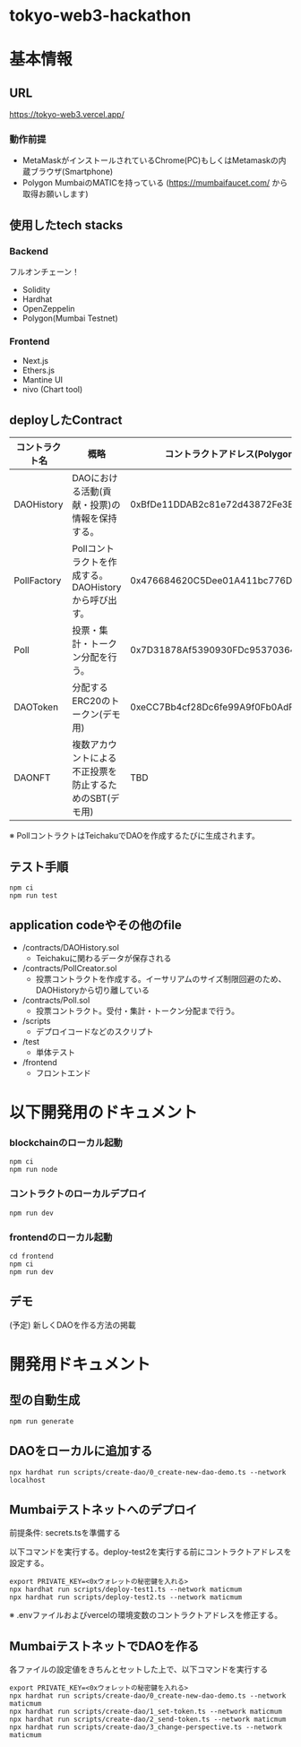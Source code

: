 # tokyo-web3-hackathon

# 基本情報
## URL
https://tokyo-web3.vercel.app/

### 動作前提
- MetaMaskがインストールされているChrome(PC)もしくはMetamaskの内蔵ブラウザ(Smartphone)
- Polygon MumbaiのMATICを持っている (https://mumbaifaucet.com/ から取得お願いします)


## 使用したtech stacks
### Backend
フルオンチェーン！
* Solidity
* Hardhat
* OpenZeppelin
* Polygon(Mumbai Testnet)

### Frontend
* Next.js
* Ethers.js
* Mantine UI
* nivo (Chart tool)

## deployしたContract

| コントラクト名  | 概略 | コントラクトアドレス(Polygon Mumbai) | 
| ------------- | ------------- | ------------- |
| DAOHistory  | DAOにおける活動(貢献・投票)の情報を保持する。  |  0xBfDe11DDAB2c81e72d43872Fe3Ed1e47d54C1A75 |
| PollFactory  | Pollコントラクトを作成する。DAOHistoryから呼び出す。  | 0x476684620C5Dee01A411bc776D511f7081FF47b5  |
| Poll  | 投票・集計・トークン分配を行う。  | 0x7D31878Af5390930FDc95370364ef2a4328dA639  |
| DAOToken  | 分配するERC20のトークン(デモ用)  | 0xeCC7Bb4cf28Dc6fe99A9f0Fb0AdFD5a2E0F7707A  |
| DAONFT  | 複数アカウントによる不正投票を防止するためのSBT(デモ用)  | TBD  |

※ PollコントラクトはTeichakuでDAOを作成するたびに生成されます。

## テスト手順

```
npm ci
npm run test
```

## application codeやその他のfile

* /contracts/DAOHistory.sol
  * Teichakuに関わるデータが保存される
* /contracts/PollCreator.sol
  * 投票コントラクトを作成する。イーサリアムのサイズ制限回避のため、DAOHistoryから切り離している
* /contracts/Poll.sol
  * 投票コントラクト。受付・集計・トークン分配まで行う。
* /scripts
  * デプロイコードなどのスクリプト
* /test
  * 単体テスト
* /frontend
  * フロントエンド
 



# 以下開発用のドキュメント
### blockchainのローカル起動
```
npm ci
npm run node
```

### コントラクトのローカルデプロイ
```
npm run dev
```
### frontendのローカル起動
```
cd frontend
npm ci
npm run dev
```

## デモ
(予定) 新しくDAOを作る方法の掲載

# 開発用ドキュメント
## 型の自動生成
```
npm run generate
```

## DAOをローカルに追加する
```
npx hardhat run scripts/create-dao/0_create-new-dao-demo.ts --network localhost
```

## Mumbaiテストネットへのデプロイ
前提条件: secrets.tsを準備する

以下コマンドを実行する。deploy-test2を実行する前にコントラクトアドレスを設定する。
```
export PRIVATE_KEY=<0xウォレットの秘密鍵を入れる>
npx hardhat run scripts/deploy-test1.ts --network maticmum
npx hardhat run scripts/deploy-test2.ts --network maticmum
```

※ .envファイルおよびvercelの環境変数のコントラクトアドレスを修正する。


## MumbaiテストネットでDAOを作る
各ファイルの設定値をきちんとセットした上で、以下コマンドを実行する
```
export PRIVATE_KEY=<0xウォレットの秘密鍵を入れる>
npx hardhat run scripts/create-dao/0_create-new-dao-demo.ts --network maticmum
npx hardhat run scripts/create-dao/1_set-token.ts --network maticmum
npx hardhat run scripts/create-dao/2_send-token.ts --network maticmum
npx hardhat run scripts/create-dao/3_change-perspective.ts --network maticmum
```
